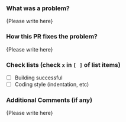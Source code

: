 <!-- Thank you for your contribution to Magistics! Please replace {Please write here} with your description -->

### What was a problem?

{Please write here}

### How this PR fixes the problem?

{Please write here}

### Check lists (check `x` in `[ ]` of list items)

- [ ] Building successful
- [ ] Coding style (indentation, etc)

### Additional Comments (if any)

{Please write here}
